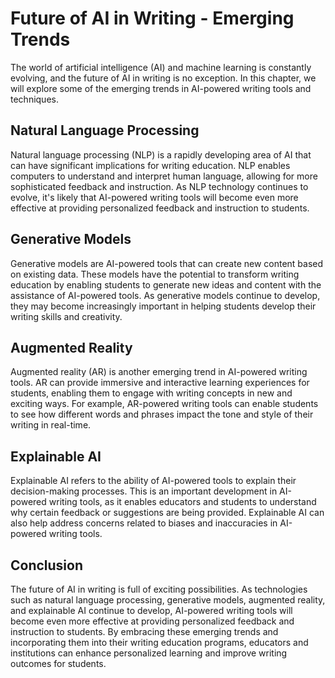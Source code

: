 Future of AI in Writing - Emerging Trends
====================================================

The world of artificial intelligence (AI) and machine learning is constantly evolving, and the future of AI in writing is no exception. In this chapter, we will explore some of the emerging trends in AI-powered writing tools and techniques.

Natural Language Processing
---------------------------

Natural language processing (NLP) is a rapidly developing area of AI that can have significant implications for writing education. NLP enables computers to understand and interpret human language, allowing for more sophisticated feedback and instruction. As NLP technology continues to evolve, it's likely that AI-powered writing tools will become even more effective at providing personalized feedback and instruction to students.

Generative Models
-----------------

Generative models are AI-powered tools that can create new content based on existing data. These models have the potential to transform writing education by enabling students to generate new ideas and content with the assistance of AI-powered tools. As generative models continue to develop, they may become increasingly important in helping students develop their writing skills and creativity.

Augmented Reality
-----------------

Augmented reality (AR) is another emerging trend in AI-powered writing tools. AR can provide immersive and interactive learning experiences for students, enabling them to engage with writing concepts in new and exciting ways. For example, AR-powered writing tools can enable students to see how different words and phrases impact the tone and style of their writing in real-time.

Explainable AI
--------------

Explainable AI refers to the ability of AI-powered tools to explain their decision-making processes. This is an important development in AI-powered writing tools, as it enables educators and students to understand why certain feedback or suggestions are being provided. Explainable AI can also help address concerns related to biases and inaccuracies in AI-powered writing tools.

Conclusion
----------

The future of AI in writing is full of exciting possibilities. As technologies such as natural language processing, generative models, augmented reality, and explainable AI continue to develop, AI-powered writing tools will become even more effective at providing personalized feedback and instruction to students. By embracing these emerging trends and incorporating them into their writing education programs, educators and institutions can enhance personalized learning and improve writing outcomes for students.
